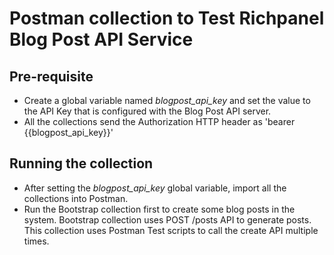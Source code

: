 # Postman collection to Test Richpanel Blog Post API Service

## Pre-requisite

* Create a global variable named *blogpost_api_key* and set the value to the API Key that is configured with the Blog Post API server.
* All the collections send the Authorization HTTP header as 'bearer {{blogpost_api_key}}'

## Running the collection

* After setting the *blogpost_api_key* global variable, import all the collections into Postman.
* Run the Bootstrap collection first to create some blog posts in the system. Bootstrap collection uses POST /posts API to generate posts. This collection uses Postman Test scripts to call the create API multiple times.